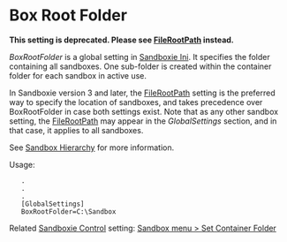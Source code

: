 # Box Root Folder

**This setting is deprecated. Please see [FileRootPath](FileRootPath) instead.**

_BoxRootFolder_ is a global setting in [Sandboxie Ini](SandboxieIni). It specifies the folder containing all sandboxes. One sub-folder is created within the container folder for each sandbox in active use.

In Sandboxie version 3 and later, the [FileRootPath](FileRootPath) setting is the preferred way to specify the location of sandboxes, and takes precedence over BoxRootFolder in case both settings exist. Note that as any other sandbox setting, the [FileRootPath](FileRootPath) may appear in the _GlobalSettings_ section, and in that case, it applies to all sandboxes.

See [Sandbox Hierarchy](SandboxHierarchy) for more information.

Usage:

```
   .
   .
   .
   [GlobalSettings]
   BoxRootFolder=C:\Sandbox
```

Related [Sandboxie Control](SandboxieControl) setting: [Sandbox menu > Set Container Folder](SandboxMenu#container)
